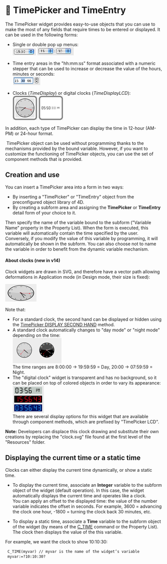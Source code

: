 # 🧩 TimePicker and TimeEntry  

The TimePicker widget provides easy-to-use objects that you can use to make the most of any fields that require times to be entered or displayed. It can be used in the following forms:

* Single or double pop up menus:  
    ![](images/pict308493.en.png) ![](images/pict308495.en.png)

* Time entry areas in the "hh:mm:ss" format associated with a numeric stepper that can be used to increase or decrease the value of the hours, minutes or seconds:  
    ![](images/pict308497.en.png)

* Clocks (_TimeDisplay_) or digital clocks (_TimeDisplayLCD_):  
    ![](images/pict1239685.fr.png) ![](images/pict1239687.fr.png)

In addition, each type of TimePicker can display the time in 12-hour (AM-PM) or 24-hour format.

 TimePicker object can be used without programming thanks to the mechanisms provided by the bound variable. However, if you want to customize the functioning of TimePicker objects, you can use the set of component methods that is provided.

## Creation and use  

You can insert a TimePicker area into a form in two ways:

* By inserting a "TimePicker" or "TimeEntry" object from the preconfigured object library of 4D.
* By creating a subform area and assigning the **TimePicker** or **TimeEntry** detail form of your choice to it.

Then specify the name of the variable bound to the subform ("Variable Name" property in the Property List). When the form is executed, this variable will automatically contain the time specified by the user. Conversely, if you modify the value of this variable by programming, it will automatically be shown in the subform. You can also choose not to name the variable in order to benefit from the dynamic variable mechanism.

#### About clocks (new in v14)  

Clock widgets are drawn in SVG, and therefore have a vector path allowing deformations in Application mode (in Design mode, their size is fixed):

![](images/pict1239707.fr.png)

Note that:

* For a standard clock, the second hand can be displayed or hidden using the [TimePicker DISPLAY SECOND HAND](Methods/TimePicker%20DISPLAY%20SECOND%20HAND.md) method.
* A standard clock automatically changes to "day mode" or "night mode" depending on the time:  
    ![](images/pict1239740.fr.png)  
    The time ranges are 8:00:00 -> 19:59:59 = Day, 20:00 -> 07:59:59 = Night.
* The "digital clock" widget is transparent and has no background, so it can be placed on top of colored objects in order to vary its appearance:  
    ![](images/pict1239718.fr.png)  
    There are several display options for this widget that are available through component methods, which are prefixed by "TimePicker LCD".

**Note:** Developers can displace this clock drawing and substitute their own creations by replacing the "clock.svg" file found at the first level of the "Resources" folder.

## Displaying the current time or a static time  

Clocks can either display the current time dynamically, or show a static time.

* To display the current time, associate an **Integer** variable to the subform object of the widget (default operation). In this case, the widget automatically displays the current time and operates like a clock.  
    You can apply an offset to the displayed time: the value of the number variable indicates the offset in seconds. For example, 3600 = advancing the clock one hour, -1800 = turning the clock back 30 minutes, etc.

* To display a static time, associate a **Time** variable to the subform object of the widget (by means of the [C_TIME](https://developer.4d.com/docs/Concepts/time) command or the Property List). The clock then displays the value of the this variable.

For example, we want the clock to show 10:10:30:

```4d
 C_TIME(myvar) // myvar is the name of the widget’s variable  
 myvar:=?10:10:30?
```
